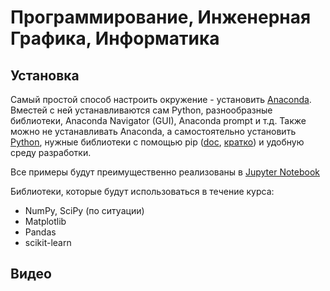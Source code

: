 # Программирование, Инженерная Графика, Информатика
## Установка
Самый простой способ настроить окружение - установить [Anaconda](https://www.anaconda.com/products/individual-d). Вместей с ней устанавливаются сам Python, разнообразные библиотеки, Anaconda Navigator (GUI), Anaconda prompt и т.д. Также можно не устанавливать Anaconda, а самостоятельно установить [Python](https://www.python.org/downloads/), нужные библиотеки с помощью pip ([doc](https://docs.python.org/3/installing/index.html), [кратко](https://pythonworld.ru/osnovy/pip.html)) и удобную среду разработки.

Все примеры будут преимущественно реализованы в [Jupyter Notebook](https://jupyter.org/)

Библиотеки, которые будут использоваться в течение курса:
- NumPy, SciPy (по ситуации)
- Matplotlib
- Pandas
- scikit-learn
## Видео
